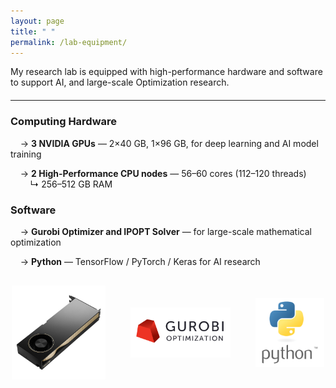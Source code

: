 ```yaml
---
layout: page
title: " "
permalink: /lab-equipment/
---
```



<p>
  My research lab is equipped with high-performance hardware and software 
  to support AI, and large-scale Optimization research.
</p>
<hr style="margin: 20px 0;">

<h3>Computing Hardware</h3>

&nbsp;&nbsp;&nbsp;&nbsp;<span style="display: inline-block; transform: rotate(0deg);">→</span> <strong>3 NVIDIA GPUs</strong> — 2×40 GB, 1×96 GB, for deep learning and AI model training <br>
<!-- &nbsp;&nbsp;&nbsp;&nbsp;<span style="display: inline-block; transform: rotate(0deg);">→</span> <strong>2 High-Performance CPU nodes</strong> — 56–60 cores (112–120 threads), 256–512 GB RAM -->
&nbsp;&nbsp;&nbsp;&nbsp;<span style="display: inline-block; transform: rotate(0deg);">→</span> <strong>2 High-Performance CPU nodes</strong> — 56–60 cores (112–120 threads) <br>
&nbsp;&nbsp;&nbsp;&nbsp;&nbsp;&nbsp;&nbsp;&nbsp;<span style="display: inline-block;">↳</span> 256–512 GB RAM<br>


<h3>Software </h3>

&nbsp;&nbsp;&nbsp;&nbsp;<span style="display: inline-block; transform: rotate(0deg);">→</span> <strong>Gurobi Optimizer and IPOPT Solver</strong> — for large-scale mathematical optimization <br>
<!--&nbsp;&nbsp;&nbsp;&nbsp;<span style="display: inline-block; transform: rotate(0deg);">→</span> <strong>Python</strong> — for machine learning and energy system modeling <br>
&nbsp;&nbsp;&nbsp;&nbsp;<span style="display: inline-block; transform: rotate(0deg);">→</span> <strong>TensorFlow / PyTorch / Keras </strong> — for deep learning and forecasting research <br> -->
&nbsp;&nbsp;&nbsp;&nbsp;<span style="display: inline-block; transform: rotate(0deg);">→</span> <strong>Python</strong> — TensorFlow / PyTorch / Keras for AI research <br>




<!-- <div style="text-align:center; margin-top:30px;">
  <img src="/assets/GPU.jpg" alt="GPU" style="width:150px; margin:10px;">
  <img src="/assets/python-logo.png" alt="Python" style="width:100px; margin:10px;">
  <img src="/assets/Gurobi_Logo.jpg" alt="Gurobi" style="width:130px; margin:10px;">
</div> -->
<!-- Images aligned side by side -->
<div style="display: flex; justify-content: center; align-items: center; gap: 40px; margin-top: 30px; flex-wrap: wrap;">
  <div style="text-align:center;">
    <img src="/assets/GPU.jpg" alt="GPU" style="width:150px;">
    <!-- <div style="margin-top:5px;">3 GPUs</div> -->
  </div>

  <div style="text-align:center;">
    <img src="/assets/Gurobi_Logo.jpg" alt="Gurobi" style="width:160px;">
    <!-- <div style="margin-top:5px;">Gurobi Solver</div> -->
  </div>

  <div style="text-align:center;">
  <img src="/assets/python-logo.png" alt="Python" style="width:110px;">
  <!-- <div style="margin-top:5px;">Python</div> -->
  </div>
  
</div>
